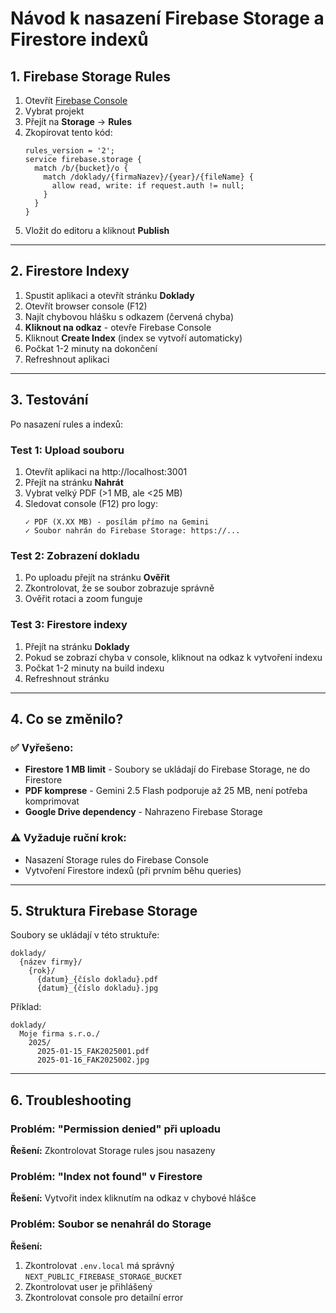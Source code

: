 # Návod k nasazení Firebase Storage a Firestore indexů

## 1. Firebase Storage Rules

1. Otevřít [Firebase Console](https://console.firebase.google.com/)
2. Vybrat projekt
3. Přejít na **Storage** → **Rules**
4. Zkopírovat tento kód:
   ```
   rules_version = '2';
   service firebase.storage {
     match /b/{bucket}/o {
       match /doklady/{firmaNazev}/{year}/{fileName} {
         allow read, write: if request.auth != null;
       }
     }
   }
   ```
5. Vložit do editoru a kliknout **Publish**

---

## 2. Firestore Indexy

1. Spustit aplikaci a otevřít stránku **Doklady**
2. Otevřít browser console (F12)
3. Najít chybovou hlášku s odkazem (červená chyba)
4. **Kliknout na odkaz** - otevře Firebase Console
5. Kliknout **Create Index** (index se vytvoří automaticky)
6. Počkat 1-2 minuty na dokončení
7. Refreshnout aplikaci

---

## 3. Testování

Po nasazení rules a indexů:

### Test 1: Upload souboru
1. Otevřít aplikaci na http://localhost:3001
2. Přejít na stránku **Nahrát**
3. Vybrat velký PDF (>1 MB, ale <25 MB)
4. Sledovat console (F12) pro logy:
   ```
   ✓ PDF (X.XX MB) - posílám přímo na Gemini
   ✓ Soubor nahrán do Firebase Storage: https://...
   ```

### Test 2: Zobrazení dokladu
1. Po uploadu přejít na stránku **Ověřit**
2. Zkontrolovat, že se soubor zobrazuje správně
3. Ověřit rotaci a zoom funguje

### Test 3: Firestore indexy
1. Přejít na stránku **Doklady**
2. Pokud se zobrazí chyba v console, kliknout na odkaz k vytvoření indexu
3. Počkat 1-2 minuty na build indexu
4. Refreshnout stránku

---

## 4. Co se změnilo?

### ✅ Vyřešeno:
- **Firestore 1 MB limit** - Soubory se ukládají do Firebase Storage, ne do Firestore
- **PDF komprese** - Gemini 2.5 Flash podporuje až 25 MB, není potřeba komprimovat
- **Google Drive dependency** - Nahrazeno Firebase Storage

### ⚠️ Vyžaduje ruční krok:
- Nasazení Storage rules do Firebase Console
- Vytvoření Firestore indexů (při prvním běhu queries)

---

## 5. Struktura Firebase Storage

Soubory se ukládají v této struktuře:
```
doklady/
  {název firmy}/
    {rok}/
      {datum}_{číslo dokladu}.pdf
      {datum}_{číslo dokladu}.jpg
```

Příklad:
```
doklady/
  Moje firma s.r.o./
    2025/
      2025-01-15_FAK2025001.pdf
      2025-01-16_FAK2025002.jpg
```

---

## 6. Troubleshooting

### Problém: "Permission denied" při uploadu
**Řešení:** Zkontrolovat Storage rules jsou nasazeny

### Problém: "Index not found" v Firestore
**Řešení:** Vytvořit index kliknutím na odkaz v chybové hlášce

### Problém: Soubor se nenahrál do Storage
**Řešení:**
1. Zkontrolovat `.env.local` má správný `NEXT_PUBLIC_FIREBASE_STORAGE_BUCKET`
2. Zkontrolovat user je přihlášený
3. Zkontrolovat console pro detailní error
